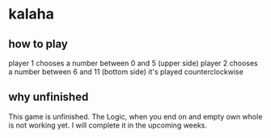 # kalaha
## how to play
player 1 chooses a number between 0 and 5 (upper side)
player 2 chooses a number between 6 and 11 (bottom side)
it's played counterclockwise

## why unfinished
This game is unfinished. The Logic, when you end on and empty own whole is not working yet. I will complete it in the upcoming weeks.

